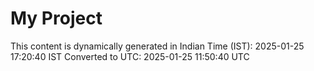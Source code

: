 # My Project

This content is dynamically generated in Indian Time (IST): 2025-01-25 17:20:40 IST
Converted to UTC: 2025-01-25 11:50:40 UTC
